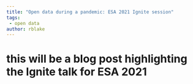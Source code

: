 ```yaml
---
title: "Open data during a pandemic: ESA 2021 Ignite session"
tags:
 - open data
author: rblake
---
```



# this will be a blog post highlighting the Ignite talk for ESA 2021


